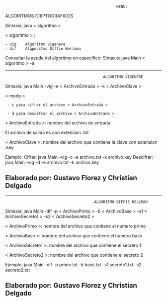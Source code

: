                                                       MENU:

ALGORITMOS CRIPTOGRAFICOS

Sintaxis: java < algoritmo >

< algoritmo > :

	- vig	 Algoritmo Vigenere
	- dif	 Algporitmo Diffie Hellman

Consultar la ayuda del algoritmo en especifico:
Sintaxis: java Main < algoritmo > -a

--------------------------------------------------------------------------------------------------------------
                                                ALGORITMO VIGENERE

Sintaxis: java Main -vig <modo> -e < ArchivoEntrada > -k < ArchivoClave >  

< modo >

	 - c para cifrar el archivo < ArchivoEntrada >
	 
	 - d para descifrar el archivo < ArchivoEntrada >

< ArchivoEntrada >: nombre del archivo de entrada

El archivo de salida es <salida> con extensión .txt

< ArchivoClave >: nombre del archivo que contiene la clave con extension .key

Ejemplo:
	 Cifrar: java Main -vig -c -e archivo.txt -k archivo.key
	 Descifrar: java Main -vig -d -e archivo.txt -k archivo.key

Elaborado por: Gustavo Florez y Christian Delgado
--------------------------------------------------------------------------------------------------------------


--------------------------------------------------------------------------------------------------------------
                                            ALGORITMO DIFFIE HELLMAN

Sintaxis: java Main -dif -p < ArchivoPrimo > -b < ArchivoBase > -s1 < ArchivoSecreto1 > -s2 < ArchivoSecreto2 >

< ArchivoPrimo >: nombre del archivo que contiene el numero primo

< ArchivoBase >: nombre del archivo que contiene el numero base

< ArchivoSecreto1 >: nombre del archivo que contiene el secreto 1

< ArchivoSecreto2 >: nombre del archivo que contiene el secreto 2

Ejemplo:
	 java Main -dif -p primo.txt -b base.txt -s1 secreto1.txt -s2 secreto2.txt

Elaborado por: Gustavo Florez y Christian Delgado
--------------------------------------------------------------------------------------------------------------


